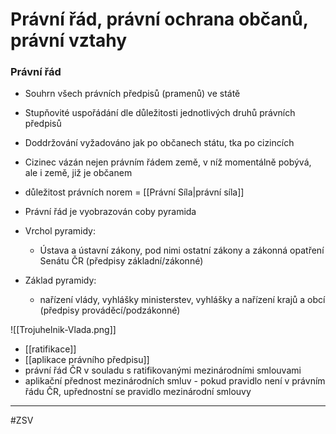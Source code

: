 # Právní řád, právní ochrana občanů, právní vztahy

### Právní řád
- Souhrn všech právních předpisů (pramenů) ve státě
- Stupňovité uspořádání dle důležitosti jednotlivých druhů právních předpisů
- Doddržování vyžadováno jak po občanech státu, tka po cizincích
- Cizinec vázán nejen právním řádem země, v níž momentálně pobývá, ale i země, již je občanem
- důležitost právních norem = [[Právní Síla|právní síla]]

- Právní řád je vyobrazován coby pyramida
- Vrchol pyramidy: 
	- Ústava a ústavní zákony, pod nimi ostatní zákony a zákonná opatření Senátu ČR (předpisy základní/zákonné)

- Základ pyramidy:
	- nařízení vlády, vyhlášky ministerstev, vyhlášky a nařízení krajů a obcí (předpisy prováděcí/podzákonné)

![[Trojuhelnik-Vlada.png]]

- [[ratifikace]]
- [[aplikace právního předpisu]] 
- právní řád ČR v souladu s ratifikovanými mezinárodními smlouvami
- aplikační přednost mezinárodních smluv - pokud pravidlo není v právním řádu ČR, upřednostní se pravidlo mezinárodní smlouvy

---
#ZSV